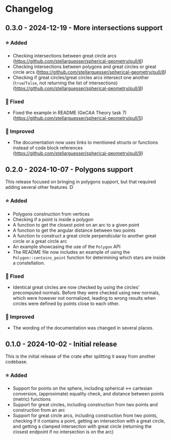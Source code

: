 # Changelog
## 0.3.0 - 2024-12-19 - More intersections support
### ⭐ Added
 - Checking intersections between great circle arcs (https://github.com/stellarguesser/spherical-geometry/pull/6)
 - Checking intersections between polygons and great circles or great circle arcs (https://github.com/stellarguesser/spherical-geometry/pull/8)
 - Checking if great circles/great circles arcs intersect one another (`true`/`false`, not returning the list of intersections) (https://github.com/stellarguesser/spherical-geometry/pull/8)

### 🐛 Fixed
 - Fixed the example in README (GeCAA Theory task 7) (https://github.com/stellarguesser/spherical-geometry/pull/5)

### 🔧 Improved
- The documentation now uses links to mentioned structs or functions instead of code block references (https://github.com/stellarguesser/spherical-geometry/pull/9)

## 0.2.0 - 2024-10-07 - Polygons support
This release focused on bringing in polygons support, but that required adding several other features :D

### ⭐ Added
 - Polygons construction from vertices
 - Checking if a point is inside a polygon
 - A function to get the closest point on an arc to a given point
 - A function to get the angular distance between two points
 - A function to construct a great circle perpendicular to another great circle or a great circle arc
 - An example showcasing the use of the `Polygon` API
 - The README file now includes an example of using the `Polygon::contains_point` function for determining which stars are inside a constellation.

### 🐛 Fixed
 - Identical great circles are now checked by using the circles' precomputed normals. Before they were checked using new normals, which were however not normalized, leading to wrong results when circles were defined by points close to each other.

### 🔧 Improved
 - The wording of the documentation was changed in several places.

## 0.1.0 - 2024-10-02 - Initial release
This is the initial release of the crate after splitting it away from another codebase.

### ⭐ Added
 - Support for points on the sphere, including spherical ↔ cartesian conversion, (approximate) equality check, and distance between points (metric) functions
 - Support for great circles, including construction from two points and construction from an arc
 - Support for great circle arcs, including construction from two points, checking if it contains a point, getting an intersection with a great circle, and getting a clamped intersection with great circle (returning the closest endpoint if no intersection is on the arc)

